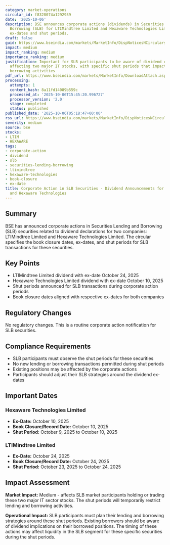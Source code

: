 ```yaml
---
category: market-operations
circular_id: f8328074a1292939
date: '2025-10-06'
description: BSE announces corporate actions (dividends) in Securities Lending and
  Borrowing (SLB) for LTIMindtree Limited and Hexaware Technologies Limited with respective
  ex-dates and shut periods.
draft: false
guid: https://www.bseindia.com/markets/MarketInfo/DispNoticesNCirculars.aspx?Noticeid={18208C80-7915-47E8-9488-A50C045EB1F5}&noticeno=20251006-3&dt=10/06/2025&icount=3&totcount=64&flag=0
impact: medium
impact_ranking: medium
importance_ranking: medium
justification: Important for SLB participants to be aware of dividend corporate actions
  affecting two major IT stocks, with specific shut periods that impact lending and
  borrowing activities
pdf_url: https://www.bseindia.com/markets/MarketInfo/DownloadAttach.aspx?id=20251006-3&attachedId=612ea2a9-68e8-4add-91f8-282b6e39e289
processing:
  attempts: 1
  content_hash: 8a11fd14089b559c
  processed_at: '2025-10-06T15:45:20.996727'
  processor_version: '2.0'
  stage: completed
  status: published
published_date: '2025-10-06T05:18:47+00:00'
rss_url: https://www.bseindia.com/markets/MarketInfo/DispNoticesNCirculars.aspx?Noticeid={18208C80-7915-47E8-9488-A50C045EB1F5}&noticeno=20251006-3&dt=10/06/2025&icount=3&totcount=64&flag=0
severity: medium
source: bse
stocks:
- LTIM
- HEXAWARE
tags:
- corporate-action
- dividend
- slb
- securities-lending-borrowing
- ltimindtree
- hexaware-technologies
- book-closure
- ex-date
title: Corporate Action in SLB Securities - Dividend Announcements for LTIMindtree
  and Hexaware Technologies
---
```


## Summary

BSE has announced corporate actions in Securities Lending and Borrowing (SLB) securities related to dividend declarations for two companies: LTIMindtree Limited and Hexaware Technologies Limited. The circular specifies the book closure dates, ex-dates, and shut periods for SLB transactions for these securities.

## Key Points

- LTIMindtree Limited dividend with ex-date October 24, 2025
- Hexaware Technologies Limited dividend with ex-date October 10, 2025
- Shut periods announced for SLB transactions during corporate action periods
- Book closure dates aligned with respective ex-dates for both companies

## Regulatory Changes

No regulatory changes. This is a routine corporate action notification for SLB securities.

## Compliance Requirements

- SLB participants must observe the shut periods for these securities
- No new lending or borrowing transactions permitted during shut periods
- Existing positions may be affected by the corporate actions
- Participants should adjust their SLB strategies around the dividend ex-dates

## Important Dates

### Hexaware Technologies Limited
- **Ex-Date:** October 10, 2025
- **Book Closure/Record Date:** October 10, 2025
- **Shut Period:** October 9, 2025 to October 10, 2025

### LTIMindtree Limited
- **Ex-Date:** October 24, 2025
- **Book Closure/Record Date:** October 24, 2025
- **Shut Period:** October 23, 2025 to October 24, 2025

## Impact Assessment

**Market Impact:** Medium - affects SLB market participants holding or trading these two major IT sector stocks. The shut periods will temporarily restrict lending and borrowing activities.

**Operational Impact:** SLB participants must plan their lending and borrowing strategies around these shut periods. Existing borrowers should be aware of dividend implications on their borrowed positions. The timing of these actions may affect liquidity in the SLB segment for these specific securities during the shut periods.